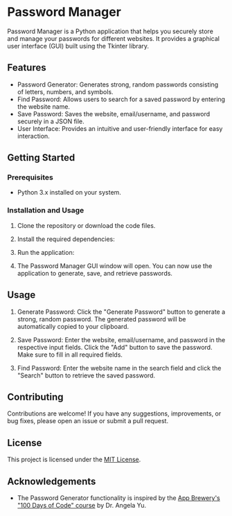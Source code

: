 # Password Manager

Password Manager is a Python application that helps you securely store and manage your passwords for different websites. It provides a graphical user interface (GUI) built using the Tkinter library.

## Features

- Password Generator: Generates strong, random passwords consisting of letters, numbers, and symbols.
- Find Password: Allows users to search for a saved password by entering the website name.
- Save Password: Saves the website, email/username, and password securely in a JSON file.
- User Interface: Provides an intuitive and user-friendly interface for easy interaction.

## Getting Started

### Prerequisites

- Python 3.x installed on your system.

### Installation and Usage

1. Clone the repository or download the code files.

2. Install the required dependencies:

3. Run the application:

4. The Password Manager GUI window will open. You can now use the application to generate, save, and retrieve passwords.

## Usage

1. Generate Password: Click the "Generate Password" button to generate a strong, random password. The generated password will be automatically copied to your clipboard.

2. Save Password: Enter the website, email/username, and password in the respective input fields. Click the "Add" button to save the password. Make sure to fill in all required fields.

3. Find Password: Enter the website name in the search field and click the "Search" button to retrieve the saved password.

## Contributing

Contributions are welcome! If you have any suggestions, improvements, or bug fixes, please open an issue or submit a pull request.

## License

This project is licensed under the [MIT License](LICENSE).

## Acknowledgements

- The Password Generator functionality is inspired by the [App Brewery's "100 Days of Code" course](https://www.appbrewery.co/p/100-days-of-code) by Dr. Angela Yu.


